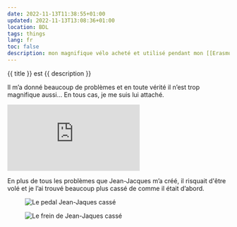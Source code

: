 ```yaml
---
date: 2022-11-13T11:38:55+01:00
updated: 2022-11-13T13:08:36+01:00
location: BDL
tags: things
lang: fr
toc: false
description: mon magnifique vélo acheté et utilisé pendant mon [[Erasmus à Grenoble|Erasmus]] à [[Grenoble]]. 
---
```

{{ title }} est {{ description }}

Il m’a donné beaucoup de problèmes et en toute vérité il n’est trop magnifique aussi… En tous cas, je me suis lui attaché.

<div class='embed-container'><iframe title='Jean-Jacques, mon velo à Grenoble' src='https://p.lu/videos/embed/be9a5daf-9c85-4686-b5e5-5b67995b4cd5?autoplay=1&amp;title=0&amp;warningTitle=0&amp;peertubeLink=0' allowfullscreen='' sandbox='allow-same-origin allow-scripts allow-popups' frameborder='0'></iframe></div>

En plus de tous les problèmes que Jean-Jacques m’a créé, il risquait d'être volé et je l’ai trouvé beaucoup plus cassé de comme il était d’abord.

<div class='row'>
	<figure class='half column'>
		<img src='/jj-pedal.webp' alt='Le pedal Jean-Jaques cassé'>
	</figure>
	<figure class='half column'>
		<img src='/jj-frein.webp' alt='Le frein de Jean-Jaques cassé'>
	</figure>
</div>